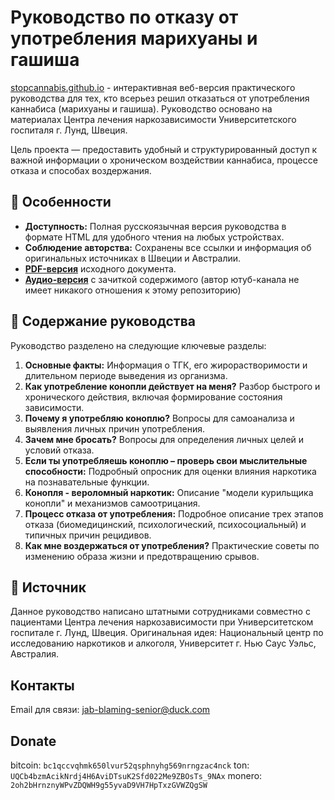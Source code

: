 # Руководство по отказу от употребления марихуаны и гашиша

[stopcannabis.github.io](https://stopcannabis.github.io) - интерактивная веб-версия практического руководства для тех, кто всерьез решил отказаться от употребления каннабиса (марихуаны и гашиша). Руководство основано на материалах Центра лечения наркозависимости Университетского госпиталя г. Лунд, Швеция.

Цель проекта — предоставить удобный и структурированный доступ к важной информации о хроническом воздействии каннабиса, процессе отказа и способах воздержания.

## 🚀 Особенности

* **Доступность:** Полная русскоязычная версия руководства в формате HTML для удобного чтения на любых устройствах.
* **Соблюдение авторства:** Сохранены все ссылки и информация об оригинальных источниках в Швеции и Австралии.
* [**PDF-версия**](https://stopcannabis.github.io/marijuana_guide_rus.pdf) исходного документа.
* [**Аудио-версия**](https://youtu.be/ue2jHFgH9W4?t=204) с зачиткой содержимого (автор ютуб-канала не имеет никакого отношения к этому репозиторию)

## 📖 Содержание руководства

Руководство разделено на следующие ключевые разделы:

1.  **Основные факты:** Информация о ТГК, его жирорастворимости и длительном периоде выведения из организма.
2.  **Как употребление конопли действует на меня?** Разбор быстрого и хронического действия, включая формирование состояния зависимости.
3.  **Почему я употребляю коноплю?** Вопросы для самоанализа и выявления личных причин употребления.
4.  **Зачем мне бросать?** Вопросы для определения личных целей и условий отказа.
5.  **Если ты употребляешь коноплю – проверь свои мыслительные способности:** Подробный опросник для оценки влияния наркотика на познавательные функции.
6.  **Конопля - вероломный наркотик:** Описание "модели курильщика конопли" и механизмов самоотрицания.
7.  **Процесс отказа от употребления:** Подробное описание трех этапов отказа (биомедицинский, психологический, психосоциальный) и типичных причин рецидивов.
8.  **Как мне воздержаться от употребления?** Практические советы по изменению образа жизни и предотвращению срывов.

## 🔗 Источник

Данное руководство написано штатными сотрудниками совместно с пациентами Центра лечения наркозависимости при Университетском госпитале г. Лунд, Швеция.
Оригинальная идея: Национальный центр по исследованию наркотиков и алкоголя, Университет г. Нью Саус Уэльс, Австралия.

## Контакты

Email для связи: [jab-blaming-senior@duck.com](mailto:jab-blaming-senior@duck.com)

## Donate

bitcoin: `bc1qccvqhmk650lvur52qsphnyhg569nrngzac4nck` 
ton: `UQCb4bzmAcikNrdj4H6AviDTsuK2Sfd022Me9ZBOsTs_9NAx`
monero: `2oh2bHrnznyWPvZDQWH9g55yvaD9VH7HpTxzGVWZQgSW`
